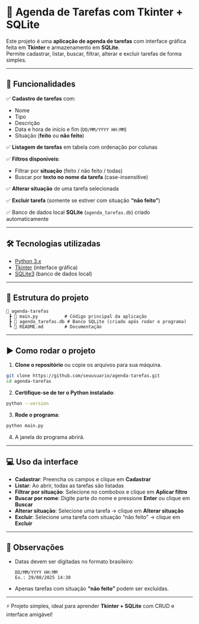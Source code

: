 # 📌 Agenda de Tarefas com Tkinter + SQLite  

Este projeto é uma **aplicação de agenda de tarefas** com interface gráfica feita em **Tkinter** e armazenamento em **SQLite**.  
Permite cadastrar, listar, buscar, filtrar, alterar e excluir tarefas de forma simples.

---

## 🚀 Funcionalidades  

✅ **Cadastro de tarefas** com:
- Nome  
- Tipo  
- Descrição  
- Data e hora de início e fim (`DD/MM/YYYY HH:MM`)  
- Situação (**feito** ou **não feito**)  

✅ **Listagem de tarefas** em tabela com ordenação por colunas  

✅ **Filtros disponíveis**:
- Filtrar por **situação** (feito / não feito / todas)  
- Buscar por **texto no nome da tarefa** (case-insensitive)  

✅ **Alterar situação** de uma tarefa selecionada  

✅ **Excluir tarefa** (somente se estiver com situação **“não feito”**)  

✅ Banco de dados local **SQLite** (`agenda_tarefas.db`) criado automaticamente  

---

## 🛠️ Tecnologias utilizadas  

- [Python 3.x](https://www.python.org/)  
- [Tkinter](https://docs.python.org/3/library/tkinter.html) (interface gráfica)  
- [SQLite3](https://docs.python.org/3/library/sqlite3.html) (banco de dados local)  

---

## 📂 Estrutura do projeto  

```
📁 agenda-tarefas
 ┣ 📄 main.py          # Código principal da aplicação
 ┣ 📄 agenda_tarefas.db # Banco SQLite (criado após rodar o programa)
 ┗ 📄 README.md        # Documentação
```

---

## ▶️ Como rodar o projeto  

1. **Clone o repositório** ou copie os arquivos para sua máquina.  

```bash
git clone https://github.com/seuusuario/agenda-tarefas.git
cd agenda-tarefas
```

2. **Certifique-se de ter o Python instalado**:  

```bash
python --version
```

3. **Rode o programa**:  

```bash
python main.py
```

4. A janela do programa abrirá.  

---

## 💻 Uso da interface  

- **Cadastrar**: Preencha os campos e clique em **Cadastrar**  
- **Listar**: Ao abrir, todas as tarefas são listadas  
- **Filtrar por situação**: Selecione no combobox e clique em **Aplicar filtro**  
- **Buscar por nome**: Digite parte do nome e pressione **Enter** ou clique em **Buscar**  
- **Alterar situação**: Selecione uma tarefa → clique em **Alterar situação**  
- **Excluir**: Selecione uma tarefa com situação “não feito” → clique em **Excluir**  

---

## 📝 Observações  

- Datas devem ser digitadas no formato brasileiro:  
  ```
  DD/MM/YYYY HH:MM
  Ex.: 29/08/2025 14:30
  ```
- Apenas tarefas com situação **“não feito”** podem ser excluídas.  

---

⚡ Projeto simples, ideal para aprender **Tkinter + SQLite** com CRUD e interface amigável!  
